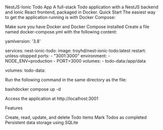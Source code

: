 NestJS-Ionic Todo App
A full-stack Todo application with a NestJS backend and Ionic React frontend, packaged in Docker.
Quick Start
The easiest way to get the application running is with Docker Compose:

Make sure you have Docker and Docker Compose installed
Create a file named docker-compose.yml with the following content:

yamlversion: '3.8'

services:
  nest-ionic-todo:
    image: troyhd/nest-ionic-todo:latest
    restart: unless-stopped
    ports:
      - "3001:3000"
    environment:
      - NODE_ENV=production
      - PORT=3000
    volumes:
      - todo-data:/app/data

volumes:
  todo-data:

Run the following command in the same directory as the file:

bashdocker compose up -d

Access the application at http://localhost:3001

Features

Create, read, update, and delete Todo items
Mark Todos as completed
Persistent data storage using SQLite
